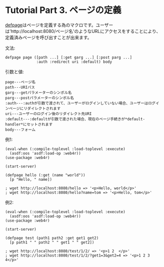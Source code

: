 Tutorial Part 3. ページの定義
==============================
[defpage](http://web4r.org/en/api#defpage)はページを定義する為のマクロです。ユーザーは'http://localhost:8080/ページ名'のようなURLにアクセスをすることにより、定義済みページを呼び出すことが出来ます。

文法:

    defpage page ([path ...] [:get garg ...] [:post parg ...]
                  :auth :redirect uri :default) body

引数と値:

    page---ページ名
    path---URIパス
    garg---getパラメーターのシンボル名
    parg---postパラメーターのシンボル名
    :auth---:authが引数で渡されて、ユーザーがログインしていない場合、ユーザーはログインページにリダイレクトされます
    uri---ユーザーのログイン後のリダイレクト先URI
    :default---:defaultが引数で渡された場合、現在のページ手続きが*default-handler*にセットされます
    body---フォーム

例1:

    (eval-when (:compile-toplevel :load-toplevel :execute)
      (asdf:oos 'asdf:load-op :web4r))
    (use-package :web4r)

    (start-server)

    (defpage hello (:get (name "world"))
      [p "Hello, " name])

    ; wget http://localhost:8080/hello => '<p>Hello, world</p>'
    ; wget http://localhost:8080/hello?name=tom => '<p>Hello, tom</p>'

例2:

    (eval-when (:compile-toplevel :load-toplevel :execute)
      (asdf:oos 'asdf:load-op :web4r))
    (use-package :web4r)

    (start-server)

    (defpage test (path1 path2 :get get1 get2)
      [p path1 " " path2 " " get1 " " get2])

    ; wget http://localhost:8080/test/1/2/ => '<p>1 2  </p>'
    ; wget http://localhost:8080/test/1/2/?get1=3&get2=4 => '<p>1 2 3 4</p>'
